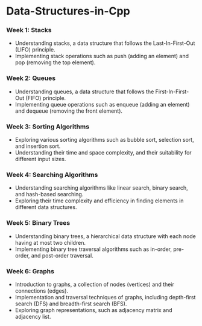 # Data-Structures-in-Cpp

### Week 1: Stacks
- Understanding stacks, a data structure that follows the Last-In-First-Out (LIFO) principle.
- Implementing stack operations such as push (adding an element) and pop (removing the top element).

### Week 2: Queues
- Understanding queues, a data structure that follows the First-In-First-Out (FIFO) principle.
- Implementing queue operations such as enqueue (adding an element) and dequeue (removing the front element).

### Week 3: Sorting Algorithms
- Exploring various sorting algorithms such as bubble sort, selection sort, and insertion sort.
- Understanding their time and space complexity, and their suitability for different input sizes.

### Week 4: Searching Algorithms
- Understanding searching algorithms like linear search, binary search, and hash-based searching.
- Exploring their time complexity and efficiency in finding elements in different data structures.

### Week 5: Binary Trees
- Understanding binary trees, a hierarchical data structure with each node having at most two children.
- Implementing binary tree traversal algorithms such as in-order, pre-order, and post-order traversal.

### Week 6: Graphs
- Introduction to graphs, a collection of nodes (vertices) and their connections (edges).
- Implementation and traversal techniques of graphs, including depth-first search (DFS) and breadth-first search (BFS).
- Exploring graph representations, such as adjacency matrix and adjacency list.
